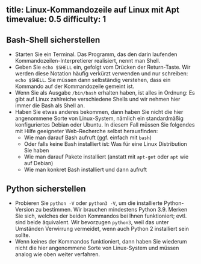 title: Linux-Kommandozeile auf Linux mit Apt
timevalue: 0.5
difficulty: 1
---

## Bash-Shell sicherstellen

- Starten Sie ein Terminal. 
  Das Programm, das den darin laufenden Kommandozeilen-Interpretierer realisiert,
  nennt man Shell.
- Geben Sie `echo $SHELL` ein, gefolgt vom Drücken der Return-Taste.
  Wir werden diese Notation häufig verkürzt verwenden und nur schreiben: `echo $SHELL`.
  Sie müssen dann selbständig verstehen, dass ein Kommando auf der Kommandozeile gemeint ist.
- Wenn Sie als Ausgabe `/bin/bash` erhalten haben, ist alles in Ordnung: 
  Es gibt auf Linux zahlreiche verschiedene Shells und wir nehmen hier immer die Bash
  als Shell an.
- Haben Sie etwas anderes bekommen, dann haben Sie nicht die hier angenommene
  Sorte von Linux-System, nämlich ein standardmäßig konfiguriertes Debian oder Ubuntu.
  In diesem Fall müssen Sie folgendes mit Hilfe geeigneter Web-Recherche selbst herausfinden:
  - Wie man darauf Bash aufruft (ggf. einfach mit `bash`)
  - Oder falls keine Bash installiert ist: Was für eine Linux Distribution Sie haben
  - Wie man darauf Pakete installiert (anstatt mit `apt-get` oder `apt` wie auf Debian)
  - Wie man konkret Bash installiert und dann aufruft


## Python sicherstellen

- Probieren Sie `python -V` oder `python3 -V`, um die installierte Python-Version zu bestimmen.
  Wir brauchen mindestens Python 3.9.
  Merken Sie sich, welches der beiden Kommandos bei Ihnen funktioniert; evtl. sind beide äquivalent.
  Wir bevorzugen `python3`, weil das unter Umständen Verwirrung vermeidet, wenn auch Python 2
  installiert sein sollte.
- Wenn keines der Kommandos funktioniert, dann haben Sie wiederum nicht die hier angenommene
  Sorte von Linux-System und müssen analog wie oben weiter verfahren.
